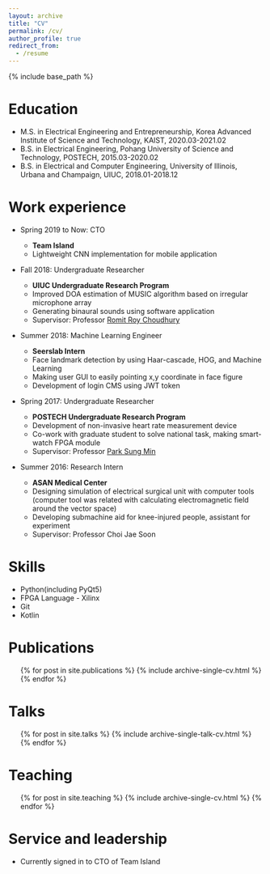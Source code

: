 ```yaml
---
layout: archive
title: "CV"
permalink: /cv/
author_profile: true
redirect_from:
  - /resume
---
```


{% include base_path %}

Education
======
* M.S. in Electrical Engineering and Entrepreneurship, Korea Advanced Institute of Science and Technology, KAIST, 2020.03-2021.02
* B.S. in Electrical Engineering, Pohang University of Science and Technology, POSTECH, 2015.03-2020.02
* B.S. in Electrical and Computer Engineering, University of Illinois, Urbana and Champaign, UIUC, 2018.01-2018.12

Work experience
======
* Spring 2019 to Now: CTO
  * <span style="font-weight:bold">Team Island</span>
  * Lightweight CNN implementation for mobile application

* Fall 2018: Undergraduate Researcher
  * <span style="font-weight:bold">UIUC Undergraduate Research Program</span>
  * Improved DOA estimation of MUSIC algorithm based on irregular microphone array
  * Generating binaural sounds using software application
  * Supervisor: Professor <a href="https://synrg.csl.illinois.edu/">Romit Roy Choudhury</a>

* Summer 2018: Machine Learning Engineer
  * <span style="font-weight:bold">Seerslab Intern</span>
  * Face landmark detection by using Haar-cascade, HOG, and Machine Learning
  * Making user GUI to easily pointing x,y coordinate in face figure
  * Development of login CMS using JWT token

* Spring 2017: Undergraduate Researcher
  * <span style="font-weight:bold">POSTECH Undergraduate Research Program</span>
  * Development of non-invasive heart rate measurement device
  * Co-work with graduate student to solve national task, making smart-watch FPGA module
  * Supervisor: Professor <a href="https://postechimslab.wixsite.com/citeimslab">Park Sung Min</a>

* Summer 2016: Research Intern
  * <span style="font-weight:bold">ASAN Medical Center</span>
  * Designing simulation of electrical surgical unit with computer tools (computer tool was related with calculating electromagnetic field around the vector space)
  * Developing submachine aid for knee-injured people, assistant for experiment
  * Supervisor: Professor Choi Jae Soon
  
Skills
======
* Python(including PyQt5)
* FPGA Language - Xilinx
* Git
* Kotlin

Publications
======
  <ul>{% for post in site.publications %}
    {% include archive-single-cv.html %}
  {% endfor %}</ul>
  
Talks
======
  <ul>{% for post in site.talks %}
    {% include archive-single-talk-cv.html %}
  {% endfor %}</ul>
  
Teaching
======
  <ul>{% for post in site.teaching %}
    {% include archive-single-cv.html %}
  {% endfor %}</ul>
  
Service and leadership
======
* Currently signed in to CTO of Team Island
